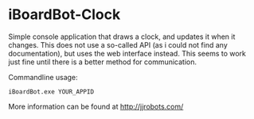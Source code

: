 # iBoardBot-Clock
Simple console application that draws a clock, and updates it when it changes.
This does not use a so-called API (as i could not find any documentation), but uses the web interface instead. This seems to work just fine until there is a better method for communication.

Commandline usage:

    iBoardBot.exe YOUR_APPID

More information can be found at http://jjrobots.com/
